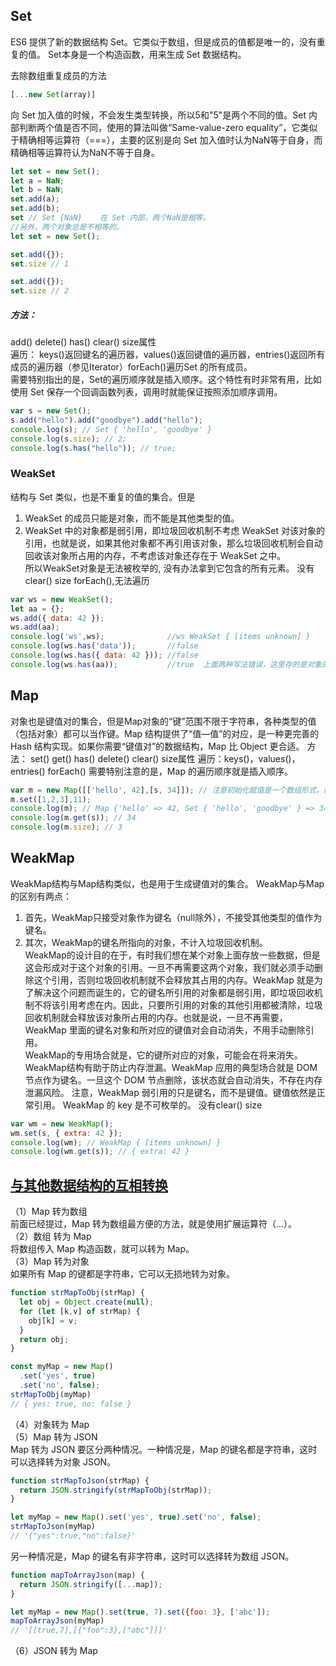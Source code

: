 ## Set
ES6 提供了新的数据结构 Set。它类似于数组，但是成员的值都是唯一的，没有重复的值。
Set本身是一个构造函数，用来生成 Set 数据结构。

去除数组重复成员的方法
```js
[...new Set(array)]
```
向 Set 加入值的时候，不会发生类型转换，所以5和"5"是两个不同的值。Set 内部判断两个值是否不同，使用的算法叫做“Same-value-zero equality”，它类似于精确相等运算符（===），主要的区别是向 Set 加入值时认为NaN等于自身，而精确相等运算符认为NaN不等于自身。
```js
let set = new Set();
let a = NaN;
let b = NaN;
set.add(a);
set.add(b);
set // Set {NaN}    在 Set 内部，两个NaN是相等。
//另外，两个对象总是不相等的。
let set = new Set();

set.add({});
set.size // 1

set.add({});
set.size // 2
```
##### 方法：
add() delete() has() clear() size属性  
遍历： keys()返回键名的遍历器，values()返回键值的遍历器，entries()返回所有成员的遍历器（参见Iterator）forEach()遍历Set 的所有成员。  
需要特别指出的是，Set的遍历顺序就是插入顺序。这个特性有时非常有用，比如使用 Set 保存一个回调函数列表，调用时就能保证按照添加顺序调用。
```js
var s = new Set();
s.add("hello").add("goodbye").add("hello");
console.log(s); // Set { 'hello', 'goodbye' }
console.log(s.size); // 2;
console.log(s.has("hello")); // true;
```



### WeakSet
 结构与 Set 类似，也是不重复的值的集合。但是  
1. WeakSet 的成员只能是对象，而不能是其他类型的值。    
2. WeakSet 中的对象都是弱引用，即垃圾回收机制不考虑 WeakSet 对该对象的引用，也就是说，如果其他对象都不再引用该对象，那么垃圾回收机制会自动回收该对象所占用的内存，不考虑该对象还存在于 WeakSet 之中。  
所以WeakSet对象是无法被枚举的, 没有办法拿到它包含的所有元素。 没有clear()  size  forEach(),无法遍历
```js
var ws = new WeakSet();
let aa = {};
ws.add({ data: 42 });
ws.add(aa);
console.log('ws',ws);              //ws WeakSet { [items unknown] }
console.log(ws.has('data'));       //false
console.log(ws.has({ data: 42 })); //false
console.log(ws.has(aa));           //true  上面两种写法错误，这里存的是对象的引用
```
## Map
 对象也是键值对的集合，但是Map对象的“键”范围不限于字符串，各种类型的值（包括对象）都可以当作键。Map 结构提供了“值—值”的对应，是一种更完善的 Hash 结构实现。如果你需要“键值对”的数据结构，Map 比 Object 更合适。
方法： set()  get()  has()   delete()  clear() size属性
遍历：keys()，values()，entries() forEach() 需要特别注意的是，Map 的遍历顺序就是插入顺序。
```js
var m = new Map([['hello', 42],[s, 34]]); // 注意初始化赋值是一个数组形式，而且元素也是[]形式
m.set([1,2,3],11);
console.log(m); // Map {'hello' => 42, Set { 'hello', 'goodbye' } => 34, [ 1, 2, 3 ] => 11  }
console.log(m.get(s)); // 34
console.log(m.size); // 3
```
## WeakMap
WeakMap结构与Map结构类似，也是用于生成键值对的集合。 
WeakMap与Map的区别有两点：
1. 首先，WeakMap只接受对象作为键名（null除外），不接受其他类型的值作为键名。  
2. 其次，WeakMap的键名所指向的对象，不计入垃圾回收机制。  
WeakMap的设计目的在于，有时我们想在某个对象上面存放一些数据，但是这会形成对于这个对象的引用。一旦不再需要这两个对象，我们就必须手动删除这个引用，否则垃圾回收机制就不会释放其占用的内存。WeakMap 就是为了解决这个问题而诞生的，它的键名所引用的对象都是弱引用，即垃圾回收机制不将该引用考虑在内。因此，只要所引用的对象的其他引用都被清除，垃圾回收机制就会释放该对象所占用的内存。也就是说，一旦不再需要，WeakMap 里面的键名对象和所对应的键值对会自动消失，不用手动删除引用。  
WeakMap的专用场合就是，它的键所对应的对象，可能会在将来消失。WeakMap结构有助于防止内存泄漏。WeakMap 应用的典型场合就是 DOM 节点作为键名。一旦这个 DOM 节点删除，该状态就会自动消失，不存在内存泄漏风险。
注意，WeakMap 弱引用的只是键名，而不是键值。键值依然是正常引用。
WeakMap 的 key 是不可枚举的。 没有clear()  size
```js
var wm = new WeakMap();
wm.set(s, { extra: 42 });
console.log(wm); // WeakMap { [items unknown] }
console.log(wm.get(s)); // { extra: 42 }
```

## [与其他数据结构的互相转换](http://es6.ruanyifeng.com/#docs/set-map)
（1）Map 转为数组   
前面已经提过，Map 转为数组最方便的方法，就是使用扩展运算符（...）。    
（2）数组 转为 Map    
将数组传入 Map 构造函数，就可以转为 Map。    
（3）Map 转为对象    
如果所有 Map 的键都是字符串，它可以无损地转为对象。    
```js
function strMapToObj(strMap) {
  let obj = Object.create(null);
  for (let [k,v] of strMap) {
    obj[k] = v;
  }
  return obj;
}

const myMap = new Map()
  .set('yes', true)
  .set('no', false);
strMapToObj(myMap)
// { yes: true, no: false }
```
（4）对象转为 Map  
（5）Map 转为 JSON  
Map 转为 JSON 要区分两种情况。一种情况是，Map 的键名都是字符串，这时可以选择转为对象 JSON。
```js
function strMapToJson(strMap) {
  return JSON.stringify(strMapToObj(strMap));
}

let myMap = new Map().set('yes', true).set('no', false);
strMapToJson(myMap)
// '{"yes":true,"no":false}'
```
另一种情况是，Map 的键名有非字符串，这时可以选择转为数组 JSON。
```js
function mapToArrayJson(map) {
  return JSON.stringify([...map]);
}

let myMap = new Map().set(true, 7).set({foo: 3}, ['abc']);
mapToArrayJson(myMap)
// '[[true,7],[{"foo":3},["abc"]]]'
```
（6）JSON 转为 Map  
